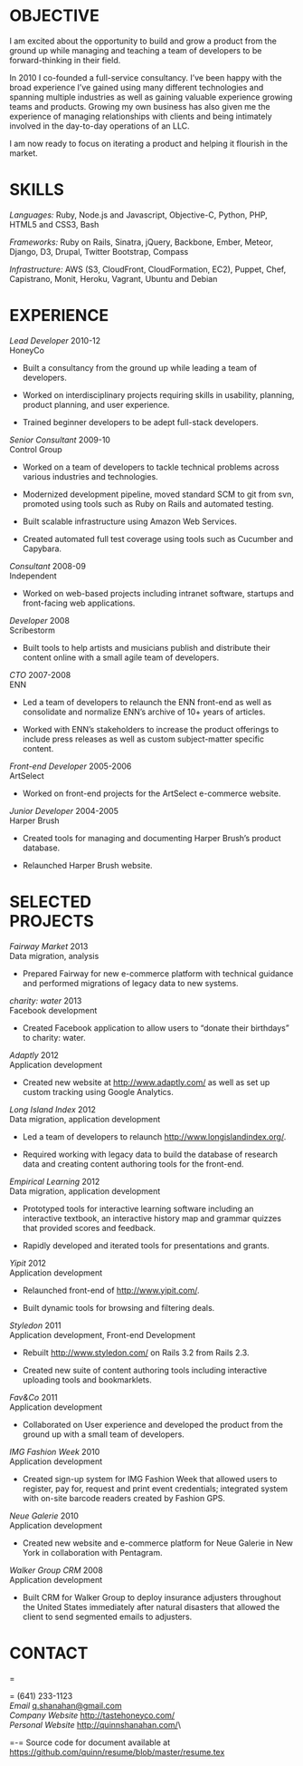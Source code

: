 OBJECTIVE
=========

I am excited about the opportunity to build and grow a product from the
ground up while managing and teaching a team of developers to be
forward-thinking in their field.

In 2010 I co-founded a full-service consultancy. I’ve been happy with
the broad experience I’ve gained using many different technologies and
spanning multiple industries as well as gaining valuable experience
growing teams and products. Growing my own business has also given me
the experience of managing relationships with clients and being
intimately involved in the day-to-day operations of an LLC.

I am now ready to focus on iterating a product and helping it flourish
in the market.

SKILLS
======

*Languages:* Ruby, Node.js and Javascript, Objective-C, Python, PHP,
HTML5 and CSS3, Bash

*Frameworks:* Ruby on Rails, Sinatra, jQuery, Backbone, Ember, Meteor,
Django, D3, Drupal, Twitter Bootstrap, Compass

*Infrastructure:* AWS (S3, CloudFront, CloudFormation, EC2), Puppet,
Chef, Capistrano, Monit, Heroku, Vagrant, Ubuntu and Debian

EXPERIENCE
==========

*Lead Developer* 2010-12\
HoneyCo

-   Built a consultancy from the ground up while leading a team of
    developers.

-   Worked on interdisciplinary projects requiring skills in usability,
    planning, product planning, and user experience.

-   Trained beginner developers to be adept full-stack developers.

*Senior Consultant* 2009-10\
Control Group

-   Worked on a team of developers to tackle technical problems across
    various industries and technologies.

-   Modernized development pipeline, moved standard SCM to git from svn,
    promoted using tools such as Ruby on Rails and automated testing.

-   Built scalable infrastructure using Amazon Web Services.

-   Created automated full test coverage using tools such as Cucumber
    and Capybara.

*Consultant* 2008-09\
Independent

-   Worked on web-based projects including intranet software, startups
    and front-facing web applications.

*Developer* 2008\
Scribestorm

-   Built tools to help artists and musicians publish and distribute
    their content online with a small agile team of developers.

*CTO* 2007-2008\
ENN

-   Led a team of developers to relaunch the ENN front-end as well as
    consolidate and normalize ENN’s archive of 10+ years of articles.

-   Worked with ENN’s stakeholders to increase the product offerings to
    include press releases as well as custom subject-matter specific
    content.

*Front-end Developer* 2005-2006\
ArtSelect

-   Worked on front-end projects for the ArtSelect e-commerce website.

*Junior Developer* 2004-2005\
Harper Brush

-   Created tools for managing and documenting Harper Brush’s product
    database.

-   Relaunched Harper Brush website.

SELECTED\
PROJECTS
=========

*Fairway Market* 2013\
Data migration, analysis

-   Prepared Fairway for new e-commerce platform with technical guidance
    and performed migrations of legacy data to new systems.

*charity: water* 2013\
Facebook development

-   Created Facebook application to allow users to “donate their
    birthdays” to charity: water.

*Adaptly* 2012\
Application development

-   Created new website at <http://www.adaptly.com/> as well as set up
    custom tracking using Google Analytics.

*Long Island Index* 2012\
Data migration, application development

-   Led a team of developers to relaunch
    <http://www.longislandindex.org/>.

-   Required working with legacy data to build the database of research
    data and creating content authoring tools for the front-end.

*Empirical Learning* 2012\
Data migration, application development

-   Prototyped tools for interactive learning software including an
    interactive textbook, an interactive history map and grammar quizzes
    that provided scores and feedback.

-   Rapidly developed and iterated tools for presentations and grants.

*Yipit* 2012\
Application development

-   Relaunched front-end of <http://www.yipit.com/>.

-   Built dynamic tools for browsing and filtering deals.

*Styledon* 2011\
Application development, Front-end Development

-   Rebuilt <http://www.styledon.com/> on Rails 3.2 from Rails 2.3.

-   Created new suite of content authoring tools including interactive
    uploading tools and bookmarklets.

*Fav&Co* 2011\
Application development

-   Collaborated on User experience and developed the product from the
    ground up with a small team of developers.

*IMG Fashion Week* 2010\
Application development

-   Created sign-up system for IMG Fashion Week that allowed users to
    register, pay for, request and print event credentials; integrated
    system with on-site barcode readers created by Fashion GPS.

*Neue Galerie* 2010\
Application development

-   Created new website and e-commerce platform for Neue Galerie in New
    York in collaboration with Pentagram.

*Walker Group CRM* 2008\
Application development

-   Built CRM for Walker Group to deploy insurance adjusters throughout
    the United States immediately after natural disasters that allowed
    the client to send segmented emails to adjusters.

CONTACT
=======

=

= (641) 233-1123\
*Email* q.shanahan@gmail.com\
*Company Website* <http://tastehoneyco.com/>\
*Personal Website* <http://quinnshanahan.com/>\

=-= Source code for document available at
<https://github.com/quinn/resume/blob/master/resume.tex>
